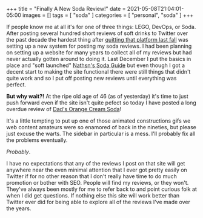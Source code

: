 +++
title = "Finally A New Soda Review!"
date = 2021-05-08T21:04:01-05:00
images = []
tags = [ "soda" ]
categories = [ "personal", "soda" ]
+++

If people know me at all it's for one of three things: LEGO, DevOps, or Soda. After posting several hundred short reviews of soft drinks to Twitter over the past decade the hardest thing after [quitting that platform last fall](posts/2020-11-16-i-quit-twitter-today/) was setting up a new system for posting my soda reviews. I had been planning on setting up a website for many years to collect all of my reviews but had never actually gotten around to doing it. Last December I put the basics in place and "soft launched" [Nathsn's Soda Guide](https://www.soda.guide) but even though I got a decent start to making the site functional there were still things that didn't quite work and so I put off posting new reviews until everything was perfect.

**But why wait?!** At the ripe old age of 46 (as of yesterday) it's time to just push forward even if the site isn't quite pefect so today I have posted a long overdue review of [Dad's Orange Cream Soda](https://https://www.soda.guide/review/dads-orange-cream/)!

It's a little tempting to put up one of those animated constructions gifs we web content amateurs were so enamored of back in the nineties, but please just excuse the warts. The sidebar in particular is a mess. I'll probably fix all the problems eventually.

_Probably_.

I have no expectations that any of the reviews I post on that site will get anywhere near the even minimal attention that I ever got pretty easily on Twitter if for no other reason that I don't really have time to do much promotion or bother with SEO. People will find my reviews, or they won't. They've always been mostly for me to refer back to and point curious folk at when I did get questions. If nothing else this site will work better than Twitter ever did for being able to explore all of the reviews I've made over the years.